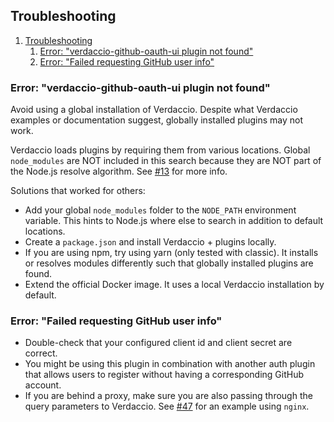 ## Troubleshooting

1. [Troubleshooting](#troubleshooting)
   1. [Error: "verdaccio-github-oauth-ui plugin not found"](#error-verdaccio-github-oauth-ui-plugin-not-found)
   2. [Error: "Failed requesting GitHub user info"](#error-failed-requesting-github-user-info)

### Error: "verdaccio-github-oauth-ui plugin not found"

Avoid using a global installation of Verdaccio. Despite what Verdaccio examples
or documentation suggest, globally installed plugins may not work.

Verdaccio loads plugins by requiring them from various locations. Global
`node_modules` are NOT included in this search because they are NOT part of the
Node.js resolve algorithm. See
[#13](https://github.com/n4bb12/verdaccio-github-oauth-ui/issues/13#issuecomment-435296117)
for more info.

Solutions that worked for others:

- Add your global `node_modules` folder to the `NODE_PATH` environment variable.
  This hints to Node.js where else to search in addition to default locations.
- Create a `package.json` and install Verdaccio + plugins locally.
- If you are using npm, try using yarn (only tested with classic). It installs
  or resolves modules differently such that globally installed plugins are
  found.
- Extend the official Docker image. It uses a local Verdaccio installation by
  default.

### Error: "Failed requesting GitHub user info"

- Double-check that your configured client id and client secret are correct.
- You might be using this plugin in combination with another auth plugin that
  allows users to register without having a corresponding GitHub account.
- If you are behind a proxy, make sure you are also passing through the query
  parameters to Verdaccio. See
  [#47](https://github.com/n4bb12/verdaccio-github-oauth-ui/issues/47#issuecomment-643814163)
  for an example using `nginx`.
